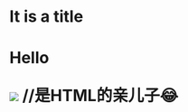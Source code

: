 <h1>It is a title<h1>
<p>Hello</p>
<img src="https://a1.qpic.cn/psc?/V52QaM1t3cdkLX01oy3M3MJt8R2hqCcn/TmEUgtj9EK6.7V8ajmQrEMWWSJ*KI77kiTiLrpgw4zFFriWTr7Ph5Qja6A7MHuvcXK*NusmGv7bFey6HQXKJLPVxOtez2kI9EUGD9QuS7G4!/c&ek=1&kp=1&pt=0&bo=gAc4BIAHOAQWECA!&t=5&tl=3&vuin=2216368705&tm=1737169200&dis_t=1737172285&dis_k=2966031c3f205feb2f08677bf6edf1db&sce=60-2-2&rf=0-0">
//是HTML的亲儿子😂